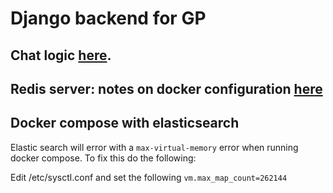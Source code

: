 # Django backend for GP

## Chat logic [here](project/chat/README.md).

## Redis server: notes on docker configuration [here](redis/README.md)

## Docker compose with elasticsearch
Elastic search will error with a `max-virtual-memory` error when running docker compose. 
To fix this do the following:

Edit /etc/sysctl.conf and set the following `vm.max_map_count=262144`
